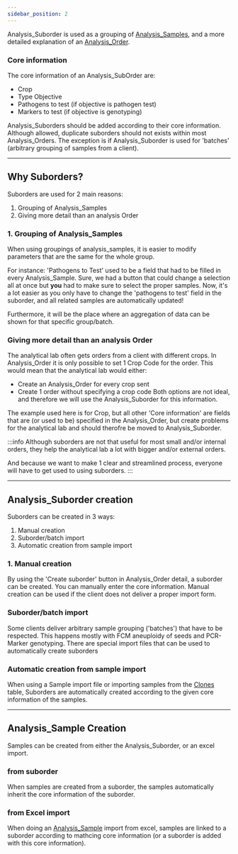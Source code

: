 ```yaml
---
sidebar_position: 2
---
```


Analysis_Suborder is used as a grouping of [Analysis_Samples](Analysis_Sample.md), and a more detailed explanation of an [Analysis_Order](Analysis_Order.md).

### Core information
The core information of an Analysis_SubOrder are:
- Crop
- Type Objective
- Pathogens to test (if objective is pathogen test)
- Markers to test (if objective is genotyping)

Analysis_Suborders should be added according to their core information. Although allowed, duplicate suborders should not exists within most Analysis_Orders. The exception is if Analysis_Suborder is used for 'batches' (arbitrary grouping of samples from a client).

---

## Why Suborders?
Suborders are used for 2 main reasons:
1. Grouping of Analysis_Samples
2. Giving more detail than an analysis Order

### 1. Grouping of Analysis_Samples
When using groupings of analysis_samples, it is easier to modify parameters that are the same for the whole group.

For instance: 'Pathogens to Test' used to be a field that had to be filled in every Analysis_Sample. Sure, we had a button that could change a selection all at once but **you** had to make sure to select the proper samples. Now, it's a lot easier as you only have to change the 'pathogens to test' field in the suborder, and all related samples are automatically updated!

Furthermore, it will be the place where an aggregation of data can be shown for that specific group/batch.

###  Giving more detail than an analysis Order
The analytical lab often gets orders from a client with different crops. In Analysis_Order it is only possible to set 1 Crop Code for the order. This would mean that the analytical lab would either:
- Create an Analysis_Order for every crop sent
- Create 1 order without specifying a crop code
Both options are not ideal, and therefore we will use the Analysis_Suborder for this information. 

The example used here is for Crop, but all other 'Core information' are fields that are (or used to be) specified in the Analysis_Order, but create problems for the analytical lab and should therofre be moved to Analysis_Suborder.

:::info
Although suborders are not that useful for most small and/or internal orders, they help the analytical lab a lot with bigger and/or external orders. 

And because we want to make 1 clear and streamlined process, everyone will have to get used to using suborders.
:::

---

## Analysis_Suborder creation
Suborders can be created in 3 ways:
1. Manual creation
2. Suborder/batch import
3. Automatic creation from sample import

### 1. Manual creation
By using the 'Create suborder' button in Analysis_Order detail, a suborder can be created. You can manually enter the core information. Manual creation can be used if the client does not deliver a proper import form.

### Suborder/batch import
Some clients deliver arbitrary sample grouping ('batches') that have to be respected. This happens mostly with FCM aneuploidy of seeds and PCR-Marker genotyping. There are special import files that can be used to automatically create suborders

### Automatic creation from sample import
When using a Sample import file or importing samples from the [Clones](../Tissue_Culture/Clones.md) table, Suborders are automatically created according to the given core information of the samples.


---

## Analysis_Sample Creation
Samples can be created from either the Analysis_Suborder, or an excel import. 

### from suborder
When samples are created from a suborder, the samples automatically inherit the core information of the suborder.

### from Excel import
When doing an [Analysis_Sample](Analysis_Sample.md) import from excel, samples are linked to a suborder according to mathcing core information (or a suborder is added with this core information).
 